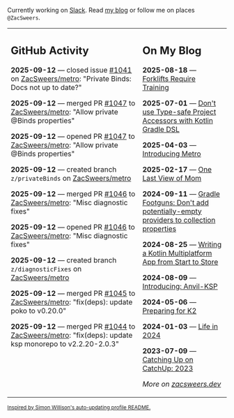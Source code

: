 Currently working on [Slack](https://slack.com/). Read [my blog](https://zacsweers.dev/) or follow me on places `@ZacSweers`.

<table><tr><td valign="top" width="60%">

## GitHub Activity
<!-- githubActivity starts -->
**2025-09-12** — closed issue [#1041](https://github.com/ZacSweers/metro/issues/1041) on [ZacSweers/metro](https://github.com/ZacSweers/metro): "Private Binds: Docs not up to date?"

**2025-09-12** — merged PR [#1047](https://github.com/ZacSweers/metro/pull/1047) to [ZacSweers/metro](https://github.com/ZacSweers/metro): "Allow private @Binds properties"

**2025-09-12** — opened PR [#1047](https://github.com/ZacSweers/metro/pull/1047) to [ZacSweers/metro](https://github.com/ZacSweers/metro): "Allow private @Binds properties"

**2025-09-12** — created branch `z/privateBinds` on [ZacSweers/metro](https://github.com/ZacSweers/metro)

**2025-09-12** — merged PR [#1046](https://github.com/ZacSweers/metro/pull/1046) to [ZacSweers/metro](https://github.com/ZacSweers/metro): "Misc diagnostic fixes"

**2025-09-12** — opened PR [#1046](https://github.com/ZacSweers/metro/pull/1046) to [ZacSweers/metro](https://github.com/ZacSweers/metro): "Misc diagnostic fixes"

**2025-09-12** — created branch `z/diagnosticFixes` on [ZacSweers/metro](https://github.com/ZacSweers/metro)

**2025-09-12** — merged PR [#1045](https://github.com/ZacSweers/metro/pull/1045) to [ZacSweers/metro](https://github.com/ZacSweers/metro): "fix(deps): update poko to v0.20.0"

**2025-09-12** — merged PR [#1044](https://github.com/ZacSweers/metro/pull/1044) to [ZacSweers/metro](https://github.com/ZacSweers/metro): "fix(deps): update ksp monorepo to v2.2.20-2.0.3"
<!-- githubActivity ends -->
</td><td valign="top" width="40%">

## On My Blog
<!-- blog starts -->
**2025-08-18** — [Forklifts Require Training](https://www.zacsweers.dev/forklifts-require-training/)

**2025-07-01** — [Don't use Type-safe Project Accessors with Kotlin Gradle DSL](https://www.zacsweers.dev/dont-use-type-safe-project-accessors-with-kotlin-gradle-dsl/)

**2025-04-03** — [Introducing Metro](https://www.zacsweers.dev/introducing-metro/)

**2025-02-17** — [One Last View of Mom](https://www.zacsweers.dev/one-last-view-of-mom/)

**2024-09-11** — [Gradle Footguns: Don't add potentially-empty providers to collection properties](https://www.zacsweers.dev/gradle-footgun-adding-empty-providers-to-collection-properties/)

**2024-08-25** — [Writing a Kotlin Multiplatform App from Start to Store](https://www.zacsweers.dev/writing-a-kotlin-multiplatform-app-from-start-to-store/)

**2024-08-09** — [Introducing: Anvil-KSP](https://www.zacsweers.dev/introducing-anvil-ksp/)

**2024-05-06** — [Preparing for K2](https://www.zacsweers.dev/preparing-for-k2/)

**2024-01-03** — [Life in 2024](https://www.zacsweers.dev/life-in-2024/)

**2023-07-09** — [Catching Up on CatchUp: 2023](https://www.zacsweers.dev/catching-up-on-catchup-2023/)
<!-- blog ends -->
_More on [zacsweers.dev](https://zacsweers.dev/)_
</td></tr></table>

<sub><a href="https://simonwillison.net/2020/Jul/10/self-updating-profile-readme/">Inspired by Simon Willison's auto-updating profile README.</a></sub>